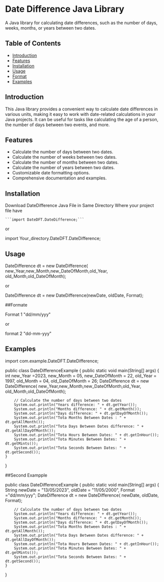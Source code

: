 # Date Difference Java Library

A Java library for calculating date differences, such as the number of days, weeks, months, or years between two dates.

## Table of Contents
- [Introduction](#introduction)
- [Features](#features)
- [Installation](#installation)
- [Usage](#usage)
- [Format](#format)
- [Examples](#examples)



## Introduction

This Java library provides a convenient way to calculate date differences in various units, making it easy to work with date-related calculations in your Java projects. It can be useful for tasks like calculating the age of a person, the number of days between two events, and more.

## Features

- Calculate the number of days between two dates.
- Calculate the number of weeks between two dates.
- Calculate the number of months between two dates.
- Calculate the number of years between two dates.
- Customizable date formatting options.
- Comprehensive documentation and examples.

## Installation

Download DateDifference Java File in Same Directory Where your project file have 


    ```import DateDFT.DateDifference;```

or

import Your_directory.DateDFT.DateDifference;


## Usage

DateDifference dt = new DateDifference( new_Year,new_Month,new_DateOfMonth,old_Year, old_Month,old_DateOfMonth);

or

DateDifference dt = new DateDifference(newDate, oldDate, Format);


##Formate

Format 1  "dd/mm/yyy"

or

format 2 "dd-mm-yyy"


## Examples

import com.example.DateDFT.DateDifference;

public class DateDifferenceExample {
    public static void main(String[] args) {
        int new_Year =2023,
       new_Month = 05,
      new_DateOfMonth = 22,
      old_Year = 1997,
      old_Month = 04,
      old_DateOfMonth = 26;
        DateDifference dt = new DateDifference( new_Year,new_Month,new_DateOfMonth,old_Year, old_Month,old_DateOfMonth);
        
        // Calculate the number of days between two dates
        System.out.println("Years difference: " + dt.getYear());
        System.out.println("Months difference: " + dt.getMonth());
        System.out.println("Days difference: " + dt.getDayOfMonth());
        System.out.println("Tota Months Between Dates : " + dt.getAllMonth());
        System.out.println("Tota Days Between Dates difference: " + dt.getAllDayOfMonth());
        System.out.println("Tota Hours Between Dates: " + dt.getInHour());
        System.out.println("Tota Minutes Between Dates: " + dt.getMints());
        System.out.println("Tota Seconds Between Dates: " + dt.getSecond());
    }
}


##Second Exampple

public class DateDifferenceExample {
    public static void main(String[] args) {
        String newDate = "13/05/2023", oldDate = "11/05/2000", Format ="dd/mm/yyy"; 
        DateDifference dt = new DateDifference( newDate, oldDate, Format);
        
        // Calculate the number of days between two dates
        System.out.println("Years difference: " + dt.getYear());
        System.out.println("Months difference: " + dt.getMonth());
        System.out.println("Days difference: " + dt.getDayOfMonth());
        System.out.println("Tota Months Between Dates : " + dt.getAllMonth());
        System.out.println("Tota Days Between Dates difference: " + dt.getAllDayOfMonth());
        System.out.println("Tota Hours Between Dates: " + dt.getInHour());
        System.out.println("Tota Minutes Between Dates: " + dt.getMints());
        System.out.println("Tota Seconds Between Dates: " + dt.getSecond());
    }
}


